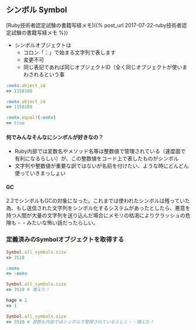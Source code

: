 ## シンボル Symbol

[Ruby技術者認定試験の書籍写経メモ]({% post_url 2017-07-22-ruby技術者認定試験の書籍写経メモ %})

- シンボルオブジェクトは
  - コロン「：」で始まる文字列で表します
  - 変更不可
  - 同じ表記であれば同じオブジェクトID（全く同じオブジェクトが使いまわされるという事

```ruby
:moko.object_id
=> 1158108

:moko.object_id
=> 1158108

:moko.equal?(:moko)
=> true
```

#### 何でみんなそんなにシンボルが好きなの？

- Ruby内部では変数名やメソッド名等は整数値で管理されている（速度面で有利になるらしい）が、この整数値をコード上で表したものがシンボル
- 文字列や整数値が重要な訳ではないが名前を付けたい、ような時にどんどん使っていきまっしょい

#### GC

2.2でシンボルもGCの対象になった。これまでは使われたシンボルは残っていた為、もし送信された文字列をシンボル化するシステムがあったとしたら、悪意を持つ人間が大量の文字列を送り込んだ場合にメモリの枯渇によりクラッシュの危険も・・みたいな怖い話だったらしい。

### 定義済みのSymbolオブジェクトを取得する

```ruby
Symbol.all_symbols.size
=> 3518

:moko
=> :moko

Symbol.all_symbols.size
=> 3519 # 増えた！

hage = 1
=> 1

Symbol.all_symbols.size
=> 3520 # 変数も内部ではシンボルで管理されているらしく・・増えた！
```
